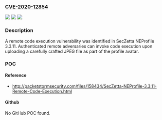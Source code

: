 ### [CVE-2020-12854](https://cve.mitre.org/cgi-bin/cvename.cgi?name=CVE-2020-12854)
![](https://img.shields.io/static/v1?label=Product&message=n%2Fa&color=blue)
![](https://img.shields.io/static/v1?label=Version&message=n%2Fa&color=blue)
![](https://img.shields.io/static/v1?label=Vulnerability&message=n%2Fa&color=brighgreen)

### Description

A remote code execution vulnerability was identified in SecZetta NEProfile 3.3.11. Authenticated remote adversaries can invoke code execution upon uploading a carefully crafted JPEG file as part of the profile avatar.

### POC

#### Reference
- http://packetstormsecurity.com/files/158434/SecZetta-NEProfile-3.3.11-Remote-Code-Execution.html

#### Github
No GitHub POC found.

